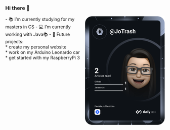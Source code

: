 ### Hi there 👋
<div class="row" style="display: flex;">
  <div class="column" style="flex: 50%;">
    - 📚 I’m currently studying for my masters in CS
    - 💻 I’m currently working with Java📚
    - 🤖 Future projects: </br>
        * create my personal website </br>
        * work on my Arduino Leonardo car </br>
        * get started with my RaspberryPi 3
  </div>
  <div class="column" style="flex: 50%;">
    <a href="https://app.daily.dev/JoTrash"><img src="https://github.com/JoanaTrashlieva/JoanaTrashlieva/blob/main/devcard.svg" width="auto" alt="Jo's Dev      Card"/></a>
  </div>
</div>






